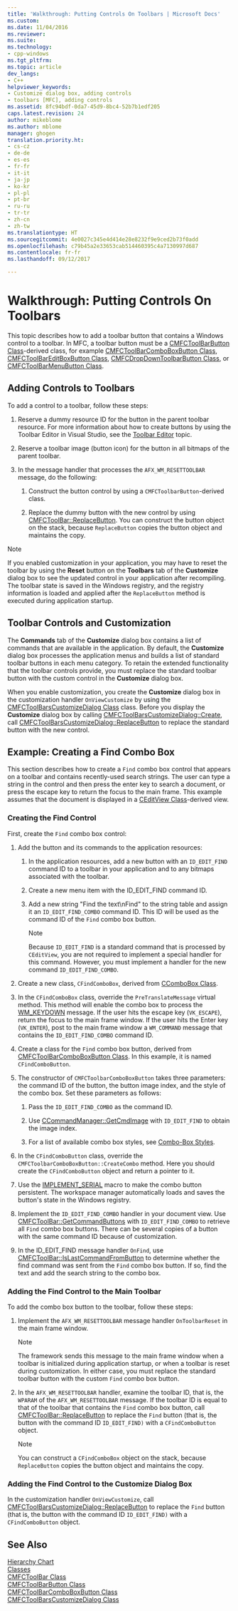 ```yaml
---
title: 'Walkthrough: Putting Controls On Toolbars | Microsoft Docs'
ms.custom: 
ms.date: 11/04/2016
ms.reviewer: 
ms.suite: 
ms.technology:
- cpp-windows
ms.tgt_pltfrm: 
ms.topic: article
dev_langs:
- C++
helpviewer_keywords:
- Customize dialog box, adding controls
- toolbars [MFC], adding controls
ms.assetid: 8fc94bdf-0da7-45d9-8bc4-52b7b1edf205
caps.latest.revision: 24
author: mikeblome
ms.author: mblome
manager: ghogen
translation.priority.ht:
- cs-cz
- de-de
- es-es
- fr-fr
- it-it
- ja-jp
- ko-kr
- pl-pl
- pt-br
- ru-ru
- tr-tr
- zh-cn
- zh-tw
ms.translationtype: HT
ms.sourcegitcommit: 4e0027c345e4d414e28e8232f9e9ced2b73f0add
ms.openlocfilehash: c79b45a2e33653cab514460395c4a7130997d687
ms.contentlocale: fr-fr
ms.lasthandoff: 09/12/2017

---
```

# <a name="walkthrough-putting-controls-on-toolbars"></a>Walkthrough: Putting Controls On Toolbars
This topic describes how to add a toolbar button that contains a Windows control to a toolbar. In MFC, a toolbar button must be a [CMFCToolBarButton Class](../mfc/reference/cmfctoolbarbutton-class.md)-derived class, for example [CMFCToolBarComboBoxButton Class](../mfc/reference/cmfctoolbarcomboboxbutton-class.md), [CMFCToolBarEditBoxButton Class](../mfc/reference/cmfctoolbareditboxbutton-class.md), [CMFCDropDownToolbarButton Class](../mfc/reference/cmfcdropdowntoolbarbutton-class.md), or [CMFCToolBarMenuButton Class](../mfc/reference/cmfctoolbarmenubutton-class.md).  
  
## <a name="adding-controls-to-toolbars"></a>Adding Controls to Toolbars  
 To add a control to a toolbar, follow these steps:  
  
1.  Reserve a dummy resource ID for the button in the parent toolbar resource. For more information about how to create buttons by using the Toolbar Editor in Visual Studio, see the [Toolbar Editor](../windows/toolbar-editor.md) topic.  
  
2.  Reserve a toolbar image (button icon) for the button in all bitmaps of the parent toolbar.  
  
3.  In the message handler that processes the `AFX_WM_RESETTOOLBAR` message, do the following:  
  
    1.  Construct the button control by using a `CMFCToolbarButton`-derived class.  
  
    2.  Replace the dummy button with the new control by using [CMFCToolBar::ReplaceButton](../mfc/reference/cmfctoolbar-class.md#replacebutton). You can construct the button object on the stack, because `ReplaceButton` copies the button object and maintains the copy.  
  
> [!NOTE]
>  If you enabled customization in your application, you may have to reset the toolbar by using the **Reset** button on the **Toolbars** tab of the **Customize** dialog box to see the updated control in your application after recompiling. The toolbar state is saved in the Windows registry, and the registry information is loaded and applied after the `ReplaceButton` method is executed during application startup.  
  
## <a name="toolbar-controls-and-customization"></a>Toolbar Controls and Customization  
 The **Commands** tab of the **Customize** dialog box contains a list of commands that are available in the application. By default, the **Customize** dialog box processes the application menus and builds a list of standard toolbar buttons in each menu category. To retain the extended functionality that the toolbar controls provide, you must replace the standard toolbar button with the custom control in the **Customize** dialog box.  
  
 When you enable customization, you create the **Customize** dialog box in the customization handler `OnViewCustomize` by using the [CMFCToolBarsCustomizeDialog Class](../mfc/reference/cmfctoolbarscustomizedialog-class.md) class. Before you display the **Customize** dialog box by calling [CMFCToolBarsCustomizeDialog::Create](../mfc/reference/cmfctoolbarscustomizedialog-class.md#create), call [CMFCToolBarsCustomizeDialog::ReplaceButton](../mfc/reference/cmfctoolbarscustomizedialog-class.md#replacebutton) to replace the standard button with the new control.  
  
## <a name="example-creating-a-find-combo-box"></a>Example: Creating a Find Combo Box  
 This section describes how to create a `Find` combo box control that appears on a toolbar and contains recently-used search strings. The user can type a string in the control and then press the enter key to search a document, or press the escape key to return the focus to the main frame. This example assumes that the document is displayed in a [CEditView Class](../mfc/reference/ceditview-class.md)-derived view.  
  
### <a name="creating-the-find-control"></a>Creating the Find Control  
 First, create the `Find` combo box control:  
  
1.  Add the button and its commands to the application resources:  
  
    1.  In the application resources, add a new button with an `ID_EDIT_FIND` command ID to a toolbar in your application and to any bitmaps associated with the toolbar.  
  
    2.  Create a new menu item with the ID_EDIT_FIND command ID.  
  
    3.  Add a new string "Find the text\nFind" to the string table and assign it an `ID_EDIT_FIND_COMBO` command ID. This ID will be used as the command ID of the `Find` combo box button.  
  
        > [!NOTE]
        >  Because `ID_EDIT_FIND` is a standard command that is processed by `CEditView`, you are not required to implement a special handler for this command.  However, you must implement a handler for the new command `ID_EDIT_FIND_COMBO`.  
  
2.  Create a new class, `CFindComboBox`, derived from [CComboBox Class](../mfc/reference/ccombobox-class.md).  
  
3.  In the `CFindComboBox` class, override the `PreTranslateMessage` virtual method. This method will enable the combo box to process the [WM_KEYDOWN](http://msdn.microsoft.com/library/windows/desktop/ms646280) message. If the user hits the escape key (`VK_ESCAPE`), return the focus to the main frame window. If the user hits the Enter key (`VK_ENTER`), post to the main frame window a `WM_COMMAND` message that contains the `ID_EDIT_FIND_COMBO` command ID.  
  
4.  Create a class for the `Find` combo box button, derived from [CMFCToolBarComboBoxButton Class](../mfc/reference/cmfctoolbarcomboboxbutton-class.md). In this example, it is named `CFindComboButton`.  
  
5.  The constructor of `CMFCToolbarComboBoxButton` takes three parameters: the command ID of the button, the button image index, and the style of the combo box. Set these parameters as follows:  
  
    1.  Pass the `ID_EDIT_FIND_COMBO` as the command ID.  
  
    2.  Use [CCommandManager::GetCmdImage](http://msdn.microsoft.com/en-us/4094d08e-de74-4398-a483-76d27a742dca) with `ID_EDIT_FIND` to obtain the image index.  
  
    3.  For a list of available combo box styles, see [Combo-Box Styles](../mfc/reference/styles-used-by-mfc.md#combo-box-styles).  
  
6.  In the `CFindComboButton` class, override the `CMFCToolbarComboBoxButton::CreateCombo` method. Here you should create the `CFindComboButton` object and return a pointer to it.  
  
7.  Use the [IMPLEMENT_SERIAL](../mfc/reference/run-time-object-model-services.md#implement_serial) macro to make the combo button persistent. The workspace manager automatically loads and saves the button's state in the Windows registry.  
  
8.  Implement the `ID_EDIT_FIND_COMBO` handler in your document view. Use [CMFCToolBar::GetCommandButtons](../mfc/reference/cmfctoolbar-class.md#getcommandbuttons) with `ID_EDIT_FIND_COMBO` to retrieve all `Find` combo box buttons. There can be several copies of a button with the same command ID because of customization.  
  
9. In the ID_EDIT_FIND message handler `OnFind`, use [CMFCToolBar::IsLastCommandFromButton](../mfc/reference/cmfctoolbar-class.md#islastcommandfrombutton) to determine whether the find command was sent from the `Find` combo box button. If so, find the text and add the search string to the combo box.  
  
### <a name="adding-the-find-control-to-the-main-toolbar"></a>Adding the Find Control to the Main Toolbar  
 To add the combo box button to the toolbar, follow these steps:  
  
1.  Implement the `AFX_WM_RESETTOOLBAR` message handler `OnToolbarReset` in the main frame window.  
  
    > [!NOTE]
    >  The framework sends this message to the main frame window when a toolbar is initialized during application startup, or when a toolbar is reset during customization. In either case, you must replace the standard toolbar button with the custom `Find` combo box button.  
  
2.  In the `AFX_WM_RESETTOOLBAR` handler, examine the toolbar ID, that is, the `WPARAM` of the `AFX_WM_RESETTOOLBAR` message. If the toolbar ID is equal to that of the toolbar that contains the `Find` combo box button, call [CMFCToolBar::ReplaceButton](../mfc/reference/cmfctoolbar-class.md#replacebutton) to replace the `Find` button (that is, the button with the command ID `ID_EDIT_FIND)` with a `CFindComboButton` object.  
  
    > [!NOTE]
    >  You can construct a `CFindComboBox` object on the stack, because `ReplaceButton` copies the button object and maintains the copy.  
  
### <a name="adding-the-find-control-to-the-customize-dialog-box"></a>Adding the Find Control to the Customize Dialog Box  
 In the customization handler `OnViewCustomize`, call [CMFCToolBarsCustomizeDialog::ReplaceButton](../mfc/reference/cmfctoolbarscustomizedialog-class.md#replacebutton) to replace the `Find` button (that is, the button with the command ID `ID_EDIT_FIND)` with a `CFindComboButton` object.  
  
## <a name="see-also"></a>See Also  
 [Hierarchy Chart](../mfc/hierarchy-chart.md)   
 [Classes](../mfc/reference/mfc-classes.md)   
 [CMFCToolBar Class](../mfc/reference/cmfctoolbar-class.md)   
 [CMFCToolBarButton Class](../mfc/reference/cmfctoolbarbutton-class.md)   
 [CMFCToolBarComboBoxButton Class](../mfc/reference/cmfctoolbarcomboboxbutton-class.md)   
 [CMFCToolBarsCustomizeDialog Class](../mfc/reference/cmfctoolbarscustomizedialog-class.md)

